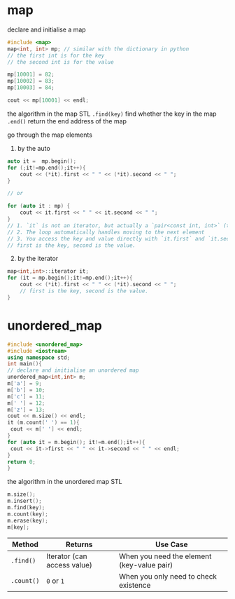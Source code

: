 # map
declare and initialise a map
```cpp
#include <map>
map<int, int> mp; // similar with the dictionary in python
// the first int is for the key
// the second int is for the value

mp[10001] = 82;
mp[10002] = 83;
mp[10003] = 84;

cout << mp[10001] << endl;
```

the algorithm in the map STL
`.find(key)` find whether the key in the map
`.end()` return the end address of the map

go through the map elements
1. by the auto
```cpp
auto it =  mp.begin();
for (;it!=mp.end();it++){
	cout << (*it).first << " " << (*it).second << " ";
}

// or 

for (auto it : mp) {
    cout << it.first << " " << it.second << " ";
}
// 1. `it` is not an iterator, but actually a `pair<const int, int>` (the key-value pair) 
// 2. The loop automatically handles moving to the next element 
// 3. You access the key and value directly with `it.first` and `it.second`
// first is the key, second is the value.
```
2. by the iterator
```cpp
map<int,int>::iterator it;
for (it = mp.begin();it!=mp.end();it++){
	cout << (*it).first << " " << (*it).second << " ";
	// first is the key, second is the value.
}
```

# unordered_map
```cpp
#include <unordered_map>
#include <iostream>
using namespace std;
int main(){
// declare and initialise an unordered map
unordered_map<int,int> m;
m['a'] = 9;
m['b'] = 10;
m['c'] = 11;
m[' '] = 12;
m['z'] = 13;
cout << m.size() << endl;
it (m.count(' ') == 1){
 cout << m[' '] << endl;
}
for (auto it = m.begin(); it!=m.end();it++){
 cout << it->first << " " << it->second << " " << endl;
}
return 0;
}


```

the algorithm in the unordered map STL
```cpp
m.size();
m.insert();
m.find(key);
m.count(key);
m.erase(key);
m[key];
```

|Method|Returns|Use Case|
|---|---|---|
|`.find()`|Iterator (can access value)|When you need the element (key-value pair)|
|`.count()`|`0` or `1`|When you only need to check existence|